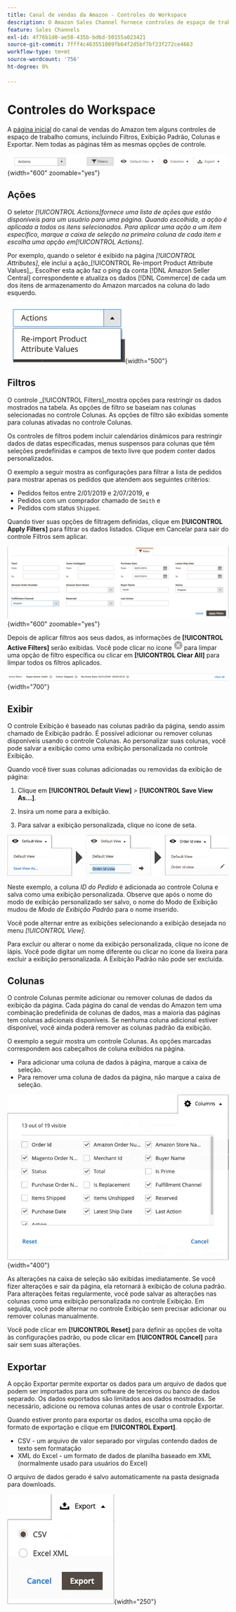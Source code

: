 ```yaml
---
title: Canal de vendas da Amazon - Controles do Workspace
description: O Amazon Sales Channel fornece controles de espaço de trabalho que ajudam a localizar listagens, exibir informações e facilmente e aplicar ações.
feature: Sales Channels
exl-id: 4f76b1d0-ae58-435b-bd6d-50155a023421
source-git-commit: 7fff4c463551089fb64f2d5bf7bf23f272ce4663
workflow-type: tm+mt
source-wordcount: '756'
ht-degree: 0%

---
```


# Controles do Workspace

A [página inicial](./amazon-sales-channel-home.md) do canal de vendas do Amazon tem alguns controles de espaço de trabalho comuns, incluindo Filtros, Exibição Padrão, Colunas e Exportar. Nem todas as páginas têm as mesmas opções de controle.

![exemplos de controle de espaço de trabalho do Amazon Sales Channel](assets/amazon-workspace-controls.png){width="600" zoomable="yes"}

## Ações

O seletor _[!UICONTROL Actions]_fornece uma lista de ações que estão disponíveis para um usuário para uma página. Quando escolhida, a ação é aplicada a todos os itens selecionados. Para aplicar uma ação a um item específico, marque a caixa de seleção na primeira coluna de cada item e escolha uma opção em_[!UICONTROL Actions]_.

Por exemplo, quando o seletor é exibido na página _[!UICONTROL Attributes]_, ele inclui a ação_[!UICONTROL Re-import Product Attribute Values]_. Escolher esta ação faz o ping da conta [!DNL Amazon Seller Central] correspondente e atualiza os dados [!DNL Commerce] de cada um dos itens de armazenamento do Amazon marcados na coluna do lado esquerdo.

![Exemplo de menu de ações](assets/amazon-sales-channel-home-actions-option.png){width="500"}

## Filtros

O controle _[!UICONTROL Filters]_mostra opções para restringir os dados mostrados na tabela. As opções de filtro se baseiam nas colunas selecionadas no controle Colunas. As opções de filtro são exibidas somente para colunas ativadas no controle Colunas.

Os controles de filtros podem incluir calendários dinâmicos para restringir dados de datas especificadas, menus suspensos para colunas que têm seleções predefinidas e campos de texto livre que podem conter dados personalizados.

O exemplo a seguir mostra as configurações para filtrar a lista de pedidos para mostrar apenas os pedidos que atendem aos seguintes critérios:

- Pedidos feitos entre 2/01/2019 e 2/07/2019, e
- Pedidos com um comprador chamado de `Smith` e
- Pedidos com status `Shipped`.

Quando tiver suas opções de filtragem definidas, clique em **[!UICONTROL Apply Filters]** para filtrar os dados listados. Clique em Cancelar para sair do controle Filtros sem aplicar.

![Exemplo de controle de filtros](assets/workspace-controls-filters.png){width="600" zoomable="yes"}

Depois de aplicar filtros aos seus dados, as informações de **[!UICONTROL Active Filters]** serão exibidas. Você pode clicar no ícone ![Limpar filtros](assets/x-icon-clear-filters.png) para limpar uma opção de filtro específica ou clicar em **[!UICONTROL Clear All]** para limpar todos os filtros aplicados.

![Exemplo de filtros ativos](assets/applied-filters-line.png){width="700"}

## Exibir

O controle Exibição é baseado nas colunas padrão da página, sendo assim chamado de Exibição padrão. É possível adicionar ou remover colunas disponíveis usando o controle Colunas. Ao personalizar suas colunas, você pode salvar a exibição como uma exibição personalizada no controle Exibição.

Quando você tiver suas colunas adicionadas ou removidas da exibição de página:

1. Clique em **[!UICONTROL Default View]** > **[!UICONTROL Save View As...]**.

1. Insira um nome para a exibição.

1. Para salvar a exibição personalizada, clique no ícone de seta.

![Exibir exemplo de controle](assets/workspace-controls-view.png)

Neste exemplo, a coluna _ID do Pedido_ é adicionada ao controle Coluna e salva como uma exibição personalizada. Observe que após o nome do modo de exibição personalizado ser salvo, o nome do Modo de Exibição mudou de _Modo de Exibição Padrão_ para o nome inserido.

Você pode alternar entre as exibições selecionando a exibição desejada no menu _[!UICONTROL View]_.

Para excluir ou alterar o nome da exibição personalizada, clique no ícone de lápis. Você pode digitar um nome diferente ou clicar no ícone da lixeira para excluir a exibição personalizada. A Exibição Padrão não pode ser excluída.

## Colunas

O controle Colunas permite adicionar ou remover colunas de dados da exibição da página. Cada página do canal de vendas do Amazon tem uma combinação predefinida de colunas de dados, mas a maioria das páginas tem colunas adicionais disponíveis. Se nenhuma coluna adicional estiver disponível, você ainda poderá remover as colunas padrão da exibição.

O exemplo a seguir mostra um controle Colunas. As opções marcadas correspondem aos cabeçalhos de coluna exibidos na página.

- Para adicionar uma coluna de dados à página, marque a caixa de seleção.
- Para remover uma coluna de dados da página, não marque a caixa de seleção.

![Exemplo de controle de colunas](assets/workspace-controls-columns.png){width="400"}

As alterações na caixa de seleção são exibidas imediatamente. Se você fizer alterações e sair da página, ela retornará à exibição de coluna padrão. Para alterações feitas regularmente, você pode salvar as alterações nas colunas como uma exibição personalizada no controle Exibição. Em seguida, você pode alternar no controle Exibição sem precisar adicionar ou remover colunas manualmente.

Você pode clicar em **[!UICONTROL Reset]** para definir as opções de volta às configurações padrão, ou pode clicar em **[!UICONTROL Cancel]** para sair sem suas alterações.

## Exportar

A opção Exportar permite exportar os dados para um arquivo de dados que podem ser importados para um software de terceiros ou banco de dados separado. Os dados exportados são limitados aos dados mostrados. Se necessário, adicione ou remova colunas antes de usar o controle Exportar.

Quando estiver pronto para exportar os dados, escolha uma opção de formato de exportação e clique em **[!UICONTROL Export]**.

- CSV - um arquivo de valor separado por vírgulas contendo dados de texto sem formatação
- XML do Excel - um formato de dados de planilha baseado em XML (normalmente usado para usuários do Excel)

O arquivo de dados gerado é salvo automaticamente na pasta designada para downloads.

![Controle de exportação](assets/workspace-controls-export.png){width="250"}
